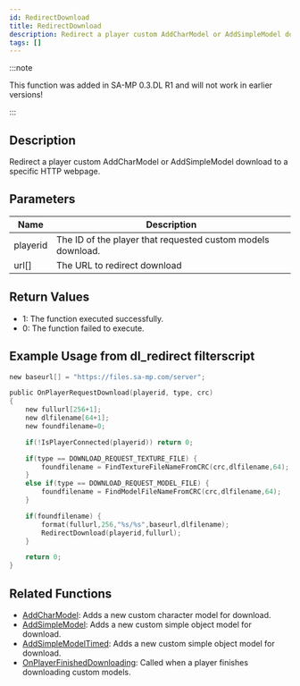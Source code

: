 ```yaml
---
id: RedirectDownload
title: RedirectDownload
description: Redirect a player custom AddCharModel or AddSimpleModel download to a specific HTTP webpage.
tags: []
---
```


:::note

This function was added in SA-MP 0.3.DL R1 and will not work in earlier versions!

:::

## Description

Redirect a player custom AddCharModel or AddSimpleModel download to a specific HTTP webpage.

## Parameters

| Name     | Description                                                 |
| -------- | ----------------------------------------------------------- |
| playerid | The ID of the player that requested custom models download. |
| url[]    | The URL to redirect download                                |

## Return Values

- 1: The function executed successfully.
- 0: The function failed to execute.

## Example Usage from dl_redirect filterscript

```c
new baseurl[] = "https://files.sa-mp.com/server";

public OnPlayerRequestDownload(playerid, type, crc)
{
    new fullurl[256+1];
    new dlfilename[64+1];
    new foundfilename=0;

    if(!IsPlayerConnected(playerid)) return 0;

    if(type == DOWNLOAD_REQUEST_TEXTURE_FILE) {
        foundfilename = FindTextureFileNameFromCRC(crc,dlfilename,64);
    }
    else if(type == DOWNLOAD_REQUEST_MODEL_FILE) {
        foundfilename = FindModelFileNameFromCRC(crc,dlfilename,64);
    }

    if(foundfilename) {
        format(fullurl,256,"%s/%s",baseurl,dlfilename);
        RedirectDownload(playerid,fullurl);
    }

    return 0;
}
```

## Related Functions

- [AddCharModel](../functions/AddCharModel): Adds a new custom character model for download.
- [AddSimpleModel](../functions/AddSimpleModel): Adds a new custom simple object model for download.
- [AddSimpleModelTimed](../functions/AddSimpleModelTimed): Adds a new custom simple object model for download.
- [OnPlayerFinishedDownloading](../callbacks/OnPlayerFinishedDownloading): Called when a player finishes downloading custom models.
